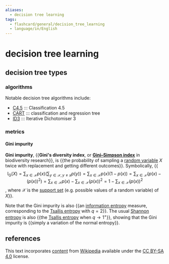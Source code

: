 ```yaml
---
aliases:
  - decision tree learning
tags:
  - flashcard/general/decision_tree_learning
  - language/in/English
---
```


# decision tree learning

## decision tree types

### algorithms

Notable decision tree algorithms include:

- [C4.5](C4.5%20algorithm.md) ::: Classification 4.5 <!--SR:!2025-04-15,282,330!2025-04-20,286,330-->
- [CART](classification%20and%20regression%20tree.md) ::: classification and regression tree <!--SR:!2025-02-19,239,330!2025-04-24,289,330-->
- [ID3](ID3%20algorithm.md) ::: Iterative Dichotomiser 3 <!--SR:!2024-10-07,121,290!2025-04-11,278,330-->

### metrics

#### Gini impurity

__Gini impurity__, {{__Gini's diversity index__, or __[Gini–Simpson index](diversity%20index.md#Gini–Simpson%20index)__ in biodiversity research}}, is {{the probability of sampling a [random variable](random%20variable.md) $X$ twice with replacement and getting different outcomes}}. Symbolically, {{$$\operatorname{I_G}(X) = \sum_{x \in \mathcal X} p(x) \left( \sum_{y \in \mathcal X, y \ne x} p(y) \right) = \sum_{x \in \mathcal X} p(x) (1 - p(x)) = \sum_{x \in \mathcal X} \left(p(x) - (p(x))^2 \right) = \sum_{x \in \mathcal X} p(x) - \sum_{x \in \mathcal X} (p(x))^2 = 1 - \sum_{x \in \mathcal X} (p(x))^2$$, where $\mathcal X$ is the [support set](support%20(mathematics).md) (e.g. possible values of a random variable) of $X$}}. <!--SR:!2024-08-20,86,250!2024-08-02,71,270!2025-01-21,178,270-->

Note that the Gini impurity is also {{an [information entropy](entropy%20(information%20theory).md) measure, corresponding to the [Tsallis entropy](Tsallis%20entropy.md) with $q = 2$}}. The usual [Shannon entropy](entropy%20(information%20theory).md) is also {{the [Tsallis entropy](Tsallis%20entropy.md) when $q \to 1^+$}}, showing that the Gini impurity is {{simply a variation of the normal entropy}}. <!--SR:!2024-12-28,192,310!2025-01-24,213,310!2025-04-23,288,330-->

## references

This text incorporates [content](https://en.wikipedia.org/wiki/decision_tree_learning) from [Wikipedia](Wikipedia.md) available under the [CC BY-SA 4.0](https://creativecommons.org/licenses/by-sa/4.0/) license.
